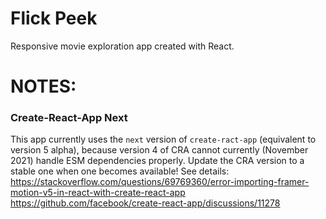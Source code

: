 # Flick Peek

Responsive movie exploration app created with React.

# NOTES:
### Create-React-App Next
This app currently uses the `next` version of `create-ract-app` (equivalent to version 5 alpha), because version 4 of CRA cannot currently (November 2021) handle ESM dependencies properly. Update the CRA version to a stable one when one becomes available!
See details:
https://stackoverflow.com/questions/69769360/error-importing-framer-motion-v5-in-react-with-create-react-app
https://github.com/facebook/create-react-app/discussions/11278


